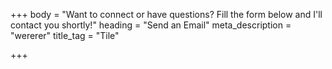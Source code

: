 +++
body = "Want to connect or have questions? Fill the form below and I'll contact you shortly!"
heading = "Send an Email"
meta_description = "wererer"
title_tag = "Tile"

+++
